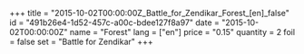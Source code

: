 +++
title = "2015-10-02T00:00:00Z_Battle_for_Zendikar_Forest_[en]_false"
id = "491b26e4-1d52-457c-a00c-bdee127f8a97"
date = "2015-10-02T00:00:00Z"
name = "Forest"
lang = ["en"]
price = "0.15"
quantity = 2
foil = false
set = "Battle for Zendikar"
+++
